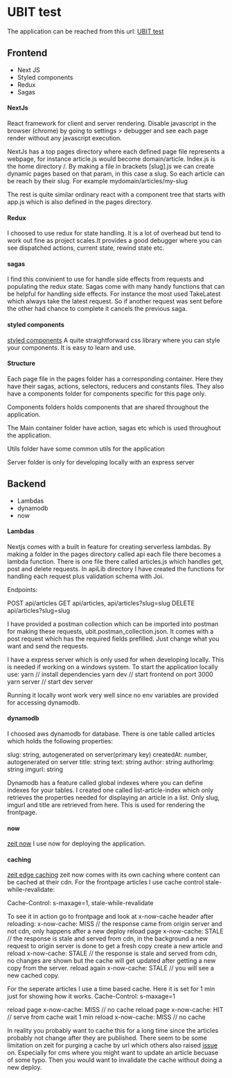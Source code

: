 # UBIT test

The application can be reached from this url: [UBIT test](https://ubittest.jeppan875.now.sh/)

## Frontend

- Next JS
- Styled components
- Redux
- Sagas

#### NextJs

React framework for client and server rendering. Disable javascript in the browser (chrome) by going to settings > debugger and see each page render without any javascript execution.

NextJs has a top pages directory where each defined page file represents a webpage, for instance article.js would become domain/article. Index.js is the home directory /. By making a file in brackets [slug].js
we can create dynamic pages based on that param, in this case a slug. So each article can be reach by their slug. For example mydomain/articles/my-slug

The rest is quite similar ordinary react with a component tree that starts with app.js which is also defined in the pages directory.

#### Redux

I choosed to use redux for state handling. It is a lot of overhead but tend to work out fine as project scales.It provides a good debugger where you can see dispatched actions, current state, rewind state etc.

#### sagas

I find this convinient to use for handle side effects from requests and
populating the redux state. Sagas come with many handy functions that can be helpful for handling side effects. For instance the most used TakeLatest which always take the latest request. So if another request was sent before the other had chance to complete it cancels the previous saga.

#### styled components

[styled components](https://styled-components.com/)
A quite straightforward css library where you can style your components. It is easy to learn and use. 

#### Structure

Each page file in the pages folder has a corresponding container. Here they have their sagas, actions, selectors, reducers and constants files. They also have a components folder for components specific for this page only.

Components folders holds components that are shared throughout the application.

The Main container folder have action, sagas etc which is used throughout the application.

Utils folder have some common utils for the application

Server folder is only for developing locally with an express server

## Backend

- Lambdas
- dynamodb
- now

#### Lambdas

Nextjs comes with a built in feature for creating serverless lambdas. By making a folder in the pages directory called api each file there becomes a lambda function. There is one file there called articles.js which handles get, post and delete requests. In apiLib directory I have created the functions for handling each request plus validation schema with Joi.

Endpoints:

POST api/articles
GET api/articles, api/articles?slug=slug
DELETE api/articles?slug=slug

I have provided a postman collection which can be imported into postman for making these requests, ubit.postman_collection.json. It comes with a post request which has the required fields prefilled. Just change what you want and send the requests.

I have a express server which is only used for when developing locally. This is needed if working on a windows system. To start the application locally use:
yarn // install dependencies
yarn dev // start frontend on port 3000
yarn server // start dev server

Running it locally wont work very well since no env variables are provided for accessing dynamodb.

#### dynamodb

I choosed aws dynamodb for database. There is one table called articles which holds the following properties:

slug: string, autogenerated on server(primary key)
createdAt: number, autogenerated on server
title: string
text: string
author: string
authorImg: string
imgurl: string

Dynamodb has a feature called global indexes where you can define indexes for your tables. I created one called list-article-index which only retrieves the properties needed for displaying an article in a list. Only slug, imgurl and title are retrieved from here. This is used for rendering the frontpage.

#### now

[zeit now](https://zeit.co/)
I use now for deploying the application.

#### caching

[zeit edge caching](https://zeit.co/docs/v2/serverless-functions/edge-caching)
zeit now comes with its own caching where content can be cached at their cdn.
For the frontpage articles I use cache control stale-while-revalidate:

Cache-Control: s-maxage=1, stale-while-revalidate

To see it in action go to frontpage and look at x-now-cache header after reloading:
x-now-cache: MISS // the response came from origin server and not cdn, only happens after a new deploy
reload page
x-now-cache: STALE // the response is stale and served from cdn, in the background a new request to origin server is done to get a fresh copy
create a new article and reload
x-now-cache: STALE // the response is stale and served from cdn, no changes are shown but the cache will get updated after getting a new copy from the server.
reload again
x-now-cache: STALE // you will see a new cached copy.

For the seperate articles I use a time based cache. Here it is set for 1 min just for showing how it works.
Cache-Control: s-maxage=1

reload page
x-now-cache: MISS // no cache
reload page
x-now-cache: HIT // serve from cache
wait 1 min reload
x-now-cache: MISS // no cache

In reality you probably want to cache this for a long time since the articles probably not change after they are published. There seem to be some limitation on zeit for purging a cache by url which others also raised [issue](https://github.com/zeit/docs/issues/1617) on. Especially for cms where you might want to update an article becuase of some typo. Then you would want to invalidate the cache without doing a new deploy.
